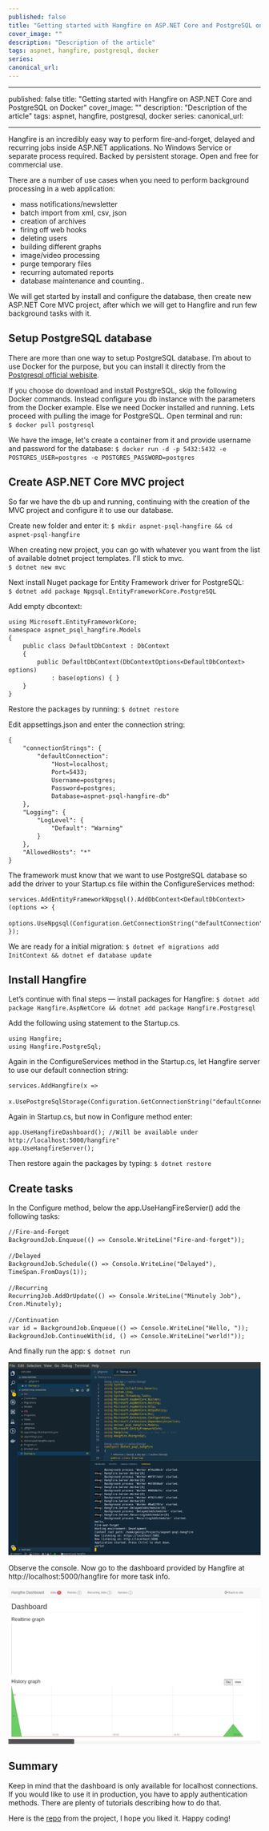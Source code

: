 ```yaml
---
published: false
title: "Getting started with Hangfire on ASP.NET Core and PostgreSQL on Docker"
cover_image: ""
description: "Description of the article"
tags: aspnet, hangfire, postgresql, docker
series:
canonical_url:
---
```


---

published: false
title: "Getting started with Hangfire on ASP.NET Core and PostgreSQL on Docker"
cover_image: ""
description: "Description of the article"
tags: aspnet, hangfire, postgresql, docker
series:
canonical_url:

---

Hangfire is an incredibly easy way to perform fire-and-forget, delayed and recurring jobs inside ASP.NET applications. No Windows Service or separate process required. Backed by persistent storage. Open and free for commercial use.

There are a number of use cases when you need to perform background processing in a web application:

- mass notifications/newsletter
- batch import from xml, csv, json
- creation of archives
- firing off web hooks
- deleting users
- building different graphs
- image/video processing
- purge temporary files
- recurring automated reports
- database maintenance
  and counting..

We will get started by install and configure the database, then create new ASP.NET Core MVC project, after which we will get to Hangfire and run few background tasks with it.

## Setup PostgreSQL database

There are more than one way to setup PostgreSQL database. I’m about to use Docker for the purpose, but you can install it directly from the [Postgresql official webisite](https://www.postgresql.org/download/).

If you choose do download and install PostgreSQL, skip the following Docker commands. Instead configure you db instance with the parameters from the Docker example.
Else we need Docker installed and running. Lets proceed with pulling the image for PostgreSQL. Open terminal and run:  
`$ docker pull postgresql`

We have the image, let's create a container from it and provide username and password for the database:
`$ docker run -d -p 5432:5432 -e POSTGRES_USER=postgres -e POSTGRES_PASSWORD=postgres`

## Create ASP.NET Core MVC project

So far we have the db up and running, continuing with the creation of the MVC project and configure it to use our database.

Create new folder and enter it:
`$ mkdir aspnet-psql-hangfire && cd aspnet-psql-hangfire`

When creating new project, you can go with whatever you want from the list of available dotnet project templates. I'll stick to mvc.  
`$ dotnet new mvc`

Next install Nuget package for Entity Framework driver for PostgreSQL:  
`$ dotnet add package Npgsql.EntityFrameworkCore.PostgreSQL`

Add empty dbcontext:

    using Microsoft.EntityFrameworkCore;
    namespace aspnet_psql_hangfire.Models
    {
        public class DefaultDbContext : DbContext
        {
            public DefaultDbContext(DbContextOptions<DefaultDbContext> options)
                : base(options) { }
        }
    }

Restore the packages by running:
`$ dotnet restore`

Edit appsettings.json and enter the connection string:

```
{
    "connectionStrings": {
		"defaultConnection":
			"Host=localhost;
			Port=5433;
			Username=postgres;
			Password=postgres;
			Database=aspnet-psql-hangfire-db"
	},
	"Logging": {
		"LogLevel": {
			"Default": "Warning"
		}
	},
	"AllowedHosts": "*"
}
```

The framework must know that we want to use PostgreSQL database so add the driver to your Startup.cs file within the ConfigureServices method:

```
services.AddEntityFrameworkNpgsql().AddDbContext<DefaultDbContext>(options => {
    options.UseNpgsql(Configuration.GetConnectionString("defaultConnection"));
});
```

We are ready for a initial migration:
`$ dotnet ef migrations add InitContext && dotnet ef database update`

## Install Hangfire

Let’s continue with final steps — install packages for Hangfire:
`$ dotnet add package Hangfire.AspNetCore && dotnet add package Hangfire.Postgresql`

Add the following using statement to the Startup.cs.

```
using Hangfire;
using Hangfire.PostgreSql;
```

Again in the ConfigureServices method in the Startup.cs, let Hangfire server to use our default connection string:

```
services.AddHangfire(x =>
    x.UsePostgreSqlStorage(Configuration.GetConnectionString("defaultConnection")));
```

Again in Startup.cs, but now in Configure method enter:

```
app.UseHangfireDashboard(); //Will be available under http://localhost:5000/hangfire"
app.UseHangfireServer();
```

Then restore again the packages by typing:
`$ dotnet restore`

## Create tasks

In the Configure method, below the app.UseHangFireServier() add the following tasks:

```
//Fire-and-Forget
BackgroundJob.Enqueue(() => Console.WriteLine("Fire-and-forget"));

//Delayed
BackgroundJob.Schedule(() => Console.WriteLine("Delayed"), TimeSpan.FromDays(1));

//Recurring
RecurringJob.AddOrUpdate(() => Console.WriteLine("Minutely Job"), Cron.Minutely);

//Continuation
var id = BackgroundJob.Enqueue(() => Console.WriteLine("Hello, "));
BackgroundJob.ContinueWith(id, () => Console.WriteLine("world!"));
```

And finally run the app:
`$ dotnet run`

![Hangfire task being executed](./assets/img/hangfire-tasks.png 'Hangfire tasks being executed')

Observe the console.
Now go to the dashboard provided by Hangfire at http://localhost:5000/hangfire for more task info.

![Hangfire dashboard](./assets/img/hangfire-dashboard.png 'Hangfire dashboard')

## Summary

Keep in mind that the dashboard is only available for localhost connections. If you would like to use it in production, you have to apply authentication methods. There are plenty of tutorials describing how to do that.

Here is the [repo](https://github.com/gmarokov/aspnet-psql-hangfire) from the project, I hope you liked it. Happy coding!
